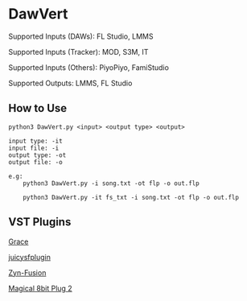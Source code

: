 
# DawVert

Supported Inputs (DAWs): FL Studio, LMMS

Supported Inputs (Tracker): MOD, S3M, IT

Supported Inputs (Others): PiyoPiyo, FamiStudio

Supported Outputs: LMMS, FL Studio

## How to Use
```
python3 DawVert.py <input> <output type> <output>

input type: -it 
input file: -i 
output type: -ot 
output file: -o

e.g: 
    python3 DawVert.py -i song.txt -ot flp -o out.flp

    python3 DawVert.py -it fs_txt -i song.txt -ot flp -o out.flp

```

## VST Plugins

[Grace](https://github.com/s-oram/Grace)

[juicysfplugin](https://github.com/Birch-san/juicysfplugin)

[Zyn-Fusion](https://zynaddsubfx.sourceforge.io/zyn-fusion.html)

[Magical 8bit Plug 2](https://github.com/yokemura/Magical8bitPlug2)